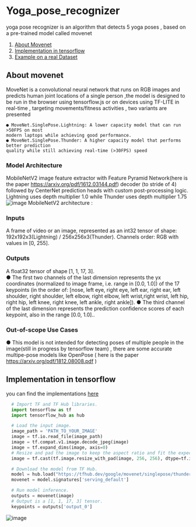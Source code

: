 # Yoga_pose_recognizer
yoga pose recognizer is an algorithm that detects 5 yoga poses , based on a pre-trained model called movenet 

 1. [About Movenet](#about-movenet)
 2. [Implementation in tensorflow](#Implementation-in-tensorflow)
 3. [Example on a real Dataset](#Example-on-a-real-Dataset)

## About movenet 
MoveNet is a convolutional neural network that runs on RGB images and predicts human joint locations of a single person ,the model is designed to be run in the browser using tensorflow.js or on devices using TF-LITE in real-time , targeting movements/fitness  activities , two variants are presented 
 
    ● MoveNet.SinglePose.Lightning: A lower capacity model that can run >50FPS on most
    modern laptops while achieving good performance.
    ● MoveNet.SinglePose.Thunder: A higher capacity model that performs better prediction
    quality while still achieving real-time (>30FPS) speed
### Model Architecture
MobileNetV2 image feature extractor with Feature Pyramid Network(here is the paper https://arxiv.org/pdf/1612.03144.pdf) decoder (to stride of 4)
followed by CenterNet prediction heads with custom post-processing logic. Lightning uses depth multiplier 1.0 while Thunder uses depth multiplier 1.75 
![image](https://user-images.githubusercontent.com/47725118/130789918-65d968b8-5a5e-46a2-9129-8d9225435eb6.png)
MobileNetV2 architecture : 
### Inputs
A frame of video or an image, represented as an int32 tensor of shape: 192x192x3(Lightning) / 256x256x3(Thunder). Channels order: RGB with values in [0, 255].
### Outputs
A float32 tensor of shape [1, 1, 17, 3].<br>
● The first two channels of the last dimension represents the yx coordinates (normalized to image frame, i.e. range in [0.0, 1.0]) of the 17 keypoints (in the order of: [nose, left eye, right eye, left ear, right ear, left shoulder, right shoulder, left elbow, right elbow, left wrist,right wrist, left hip, right hip, left knee, right knee, left ankle, right ankle]).
● The third channel of the last dimension represents the prediction confidence scores of
each keypoint, also in the range [0.0, 1.0]..<br>
### Out-of-scope Use Cases 
● This model is not intended for detecting poses of multiple people in the image(still in progress by tensorflow team) , there are some accurate multipe-pose models like OpenPose ( here is the paper https://arxiv.org/pdf/1812.08008.pdf )  

## Implementation in tensorflow
you can find the implementations [here](https://tfhub.dev/s?tf-version=tf2&q=movenet)
```python
  # Import TF and TF Hub libraries.
  import tensorflow as tf
  import tensorflow_hub as hub

  # Load the input image.
  image_path = 'PATH_TO_YOUR_IMAGE'
  image = tf.io.read_file(image_path)
  image = tf.compat.v1.image.decode_jpeg(image)
  image = tf.expand_dims(image, axis=0)
  # Resize and pad the image to keep the aspect ratio and fit the expected size.
  image = tf.cast(tf.image.resize_with_pad(image, 256, 256), dtype=tf.int32)

  # Download the model from TF Hub.
  model = hub.load("https://tfhub.dev/google/movenet/singlepose/thunder/4")
  movenet = model.signatures['serving_default']

  # Run model inference.
  outputs = movenet(image)
  # Output is a [1, 1, 17, 3] tensor.
  keypoints = outputs['output_0']
  ```
![image](https://user-images.githubusercontent.com/47725118/130782594-675721c3-e6a8-417d-b963-73d001400993.png)

  
